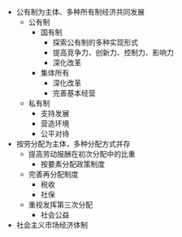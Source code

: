 - 公有制为主体、多种所有制经济共同发展
	- 公有制
		- 国有制
			- 探索公有制的多种实现形式
			- 提高竞争力、创新力、控制力、影响力
			- 深化改革
		- 集体所有
			- 深化改革
			- 完善基本经营
	- 私有制
		- 支持发展
		- 营造环境
		- 公平对待
- 按劳分配为主体，多种分配方式并存
	- 提高劳动报酬在初次分配中的比重
		- 按要素分配政策制度
	- 完善再分配制度
		- 税收
		- 社保
	- 重视发挥第三次分配
		- 社会公益
- 社会主义市场经济体制